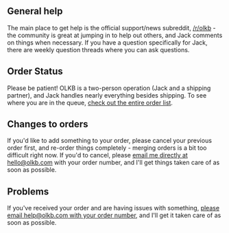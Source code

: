 ## General help

The main place to get help is the official support/news subreddit, [/r/olkb](http://reddit.com/r/olkb) - the community is great at jumping in to help out others, and Jack comments on things when necessary. If you have a question specifically for Jack, there are weekly question threads where you can ask questions.

## Order Status

Please be patient! OLKB is a two-person operation (Jack and a shipping partner), and Jack handles nearly everything besides shipping. To see where you are in the queue, [check out the entire order list](https://olkb.com/orders/).

## Changes to orders

If you'd like to add something to your order, please cancel your previous order first, and re-order things completely - merging orders is a bit too difficult right now. If you'd to cancel, please [email me directly at hello@olkb.com](mailto:hello@olkb.com) with your order number, and I'll get things taken care of as soon as possible.

## Problems

If you've received your order and are having issues with something, [please email help@olkb.com with your order number](mailto:help@olkb.com), and I'll get it taken care of as soon as possible.
